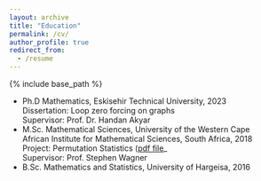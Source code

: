 ```yaml
---
layout: archive
title: "Education"
permalink: /cv/
author_profile: true
redirect_from:
  - /resume
---
```


{% include base_path %}

* Ph.D  Mathematics, Eskisehir Technical University, 2023 \
  Dissertation: Loop zero forcing on graphs \
  Supervisor: Prof. Dr. Handan Akyar
* M.Sc.  Mathematical Sciences, University of the Western Cape\
  African Institute for Mathematical Sciences, South Africa, 2018\
  Project: Permutation Statistics ([pdf file](images/permutation_statistics.pdf)_\
  Supervisor: Prof. Stephen Wagner
* B.Sc. Mathematics and Statistics, University of Hargeisa, 2016

